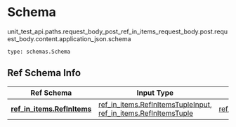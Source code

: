 # Schema
unit_test_api.paths.request_body_post_ref_in_items_request_body.post.request_body.content.application_json.schema
```
type: schemas.Schema
```

## Ref Schema Info
Ref Schema | Input Type | Output Type
---------- | ---------- | -----------
[**ref_in_items.RefInItems**](../../../../../../components/schema/ref_in_items.md) | [ref_in_items.RefInItemsTupleInput](../../../../../../components/schema/ref_in_items.md#refinitemstupleinput), [ref_in_items.RefInItemsTuple](../../../../../../components/schema/ref_in_items.md#refinitemstuple) | [ref_in_items.RefInItemsTuple](../../../../../../components/schema/ref_in_items.md#refinitemstuple)
